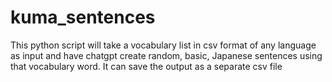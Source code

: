 # kuma_sentences
This python script will take a vocabulary list in csv format of any language as input and have chatgpt create random, basic, Japanese sentences using that vocabulary word.  It can save the output as a separate csv file
